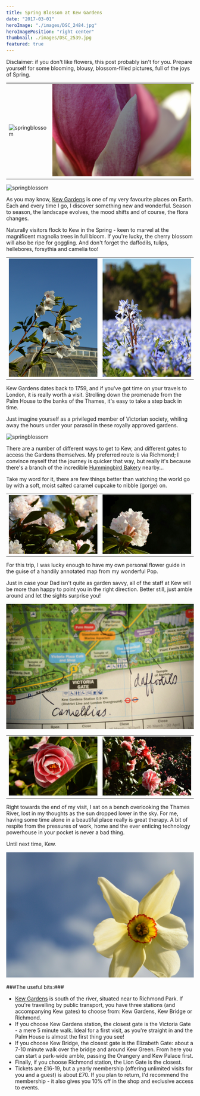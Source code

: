 ```yaml
---
title: Spring Blossom at Kew Gardens
date: "2017-03-01"
heroImage: "./images/DSC_2484.jpg"
heroImagePosition: "right center"
thumbnail: ./images/DSC_2539.jpg
featured: true
---
```



Disclaimer: if you don't like flowers, this post probably isn't for you. Prepare yourself for some blooming, blousy, blossom-filled pictures, full of the joys of Spring.

| | |
| --- | --- |
|![springblossom](./images/DSC_2664.jpg)|![springblossom](./images/DSC_2660.jpg)|


![springblossom](./images/DSC_2698.jpg)

As you may know, [Kew Gardens](https://www.kew.org/) is one of my very favourite places on Earth. Each and every time I go, I discover something new and wonderful. Season to season, the landscape evolves, the mood shifts and of course, the flora changes. 

Naturally visitors flock to Kew in the Spring - keen to marvel at the magnificent magnolia trees in full bloom. If you're lucky, the cherry blossom will also be ripe for goggling. And don't forget the daffodils, tulips, hellebores, forsythia and camelia too!

| | |
| --- | --- |
|![springblossom](./images/DSC_2591.JPG)|![springblossom](./images/DSC_2678.JPG)|


Kew Gardens dates back to 1759, and if you've got time on your travels to London, it is really worth a visit. Strolling down the promenade from the Palm House to the banks of the Thames, it's easy to take a step back in time. 

Just imagine yourself as a privileged member of Victorian society, whiling away the hours under your parasol in these royally approved gardens.
 
![springblossom](./images/DSC_2790.jpg)

There are a number of different ways to get to Kew, and different gates to access the Gardens themselves. My preferred route is via Richmond; I convince myself that the journey is quicker that way, but really it's because there's a branch of the incredible [Hummingbird Bakery](https://hummingbirdbakery.com/) nearby... 

Take my word for it, there are few things better than watching the world go by with a soft, moist salted caramel cupcake to nibble (gorge) on.

| | |
| --- | --- |
|![springblossom](./images/DSC_2727.jpg)|![springblossom](./images/rhodi.jpg)|


For this trip, I was lucky enough to have my own personal flower guide in the guise of a handily annotated map from my wonderful Pop. 

Just in case your Dad isn't quite as garden savvy, all of the staff at Kew will be more than happy to point you in the right direction. Better still, just amble around and let the sights surprise you!
 
![springblossom](./images/DSC_2773.jpg)

| | |
| --- | --- |
|![springblossom](./images/DSC_2516.jpg)|![springblossom](./images/DSC_2525.jpg)|


Right towards the end of my visit, I sat on a bench overlooking the Thames River, lost in my thoughts as the sun dropped lower in the sky. For me, having some time alone in a beautiful place really is great therapy. A bit of respite from the pressures of work, home and the ever enticing technology powerhouse in your pocket is never a bad thing.

Until next time, Kew.
 
 
![springblossom](./images/DSC_2484.jpg)

###The useful bits:###

- [Kew Gardens](https://www.kew.org/kew-gardens/plan-your-visit-to-kew-gardens/getting-here) is south of the river, situated near to Richmond Park. If you're travelling by public transport, you have three stations (and accompanying Kew gates) to choose from: Kew Gardens, Kew Bridge or Richmond.
- If you choose Kew Gardens station, the closest gate is the Victoria Gate - a mere 5 minute walk. Ideal for a first visit, as you're straight in and the Palm House is almost the first thing you see!
- If you choose Kew Bridge, the closest gate is the Elizabeth Gate: about a 7-10 minute walk over the bridge and around Kew Green. From here you can start a park-wide amble, passing the Orangery and Kew Palace first.
- Finally, if you choose Richmond station, the Lion Gate is the closest.
- Tickets are £16-19, but a yearly membership (offering unlimited visits for you and a guest) is about £70. If you plan to return, I'd recommend the membership - it also gives you 10% off in the shop and exclusive access to events.